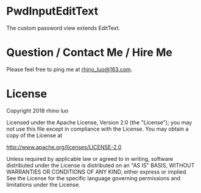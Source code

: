 # PwdInputEditText
The custom password view extends EditText.

# Question / Contact Me / Hire Me

Please feel free to ping me at rhino_luo@163.com.

# License
Copyright 2018 rhino luo

Licensed under the Apache License, Version 2.0 (the "License");
you may not use this file except in compliance with the License.
You may obtain a copy of the License at

   http://www.apache.org/licenses/LICENSE-2.0

Unless required by applicable law or agreed to in writing, software
distributed under the License is distributed on an "AS IS" BASIS,
WITHOUT WARRANTIES OR CONDITIONS OF ANY KIND, either express or implied.
See the License for the specific language governing permissions and
limitations under the License.
